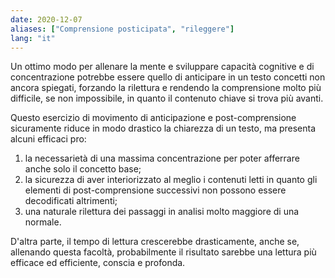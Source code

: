 ```yaml
---
date: 2020-12-07
aliases: ["Comprensione posticipata", "rileggere"]
lang: "it"
---
```

Un ottimo modo per allenare la mente e sviluppare capacità cognitive e di concentrazione potrebbe essere quello di anticipare in un testo concetti non ancora spiegati, forzando la rilettura e rendendo la comprensione molto più difficile, se non impossibile, in quanto il contenuto chiave si trova più avanti.

Questo esercizio di movimento di anticipazione e post-comprensione sicuramente riduce in modo drastico la chiarezza di un testo, ma presenta alcuni efficaci pro:
1. la necessarietà di una massima concentrazione per poter afferrare anche solo il concetto base;
2. la sicurezza di aver interiorizzato al meglio i contenuti letti in quanto gli elementi di post-comprensione successivi non possono essere decodificati altrimenti;
3. una naturale rilettura dei passaggi in analisi molto maggiore di una normale.

D'altra parte, il tempo di lettura crescerebbe drasticamente, anche se, allenando questa facoltà, probabilmente il risultato sarebbe una lettura più efficace ed efficiente, conscia e profonda.